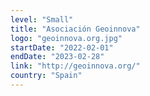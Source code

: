 ```yaml
---
level: "Small"
title: "Asociación Geoinnova"
logo: "geoinnova.org.jpg"
startDate: "2022-02-01"
endDate: "2023-02-28"
link: "http://geoinnova.org/"
country: "Spain"
---
```

